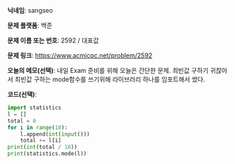 **닉네임**: sangseo

**문제 플랫폼**: 백준

**문제 이름 또는 번호**: 2592 / 대표값

**문제 링크**: https://www.acmicpc.net/problem/2592

**오늘의 메모(선택)**: 내일 Exam 준비를 위해 오늘은 간단한 문제.
최빈값 구하기 귀찮아서 최빈값 구하는 mode함수를 쓰기위해 라이브러리 하나를 임포트해서 썼다.

**코드(선택)**:
```python
import statistics
l = []
total = 0
for i in range(10):
    l.append(int(input()))
    total += l[i]
print(int(total / 10))
print(statistics.mode(l))
```
